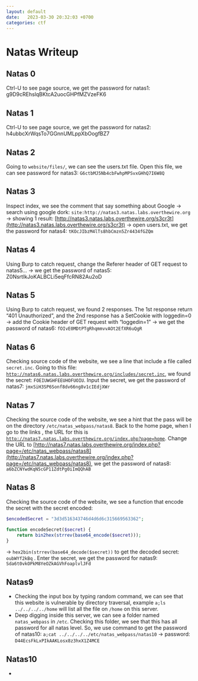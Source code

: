 ```yaml
---
layout: default
date:   2023-03-30 20:32:03 +0700
categories: ctf
---
```

# Natas Writeup

## Natas 0

Ctrl-U to see page source, we get the password for natas1: g9D9cREhslqBKtcA2uocGHPfMZVzeFK6

## Natas 1

Ctrl-U to see page source, we get the password for natas2: h4ubbcXrWqsTo7GGnnUMLppXbOogfBZ7

## Natas 2

Going to `website/files/`, we can see the users.txt file. Open this file, we can see password for natas3: `G6ctbMJ5Nb4cbFwhpMPSvxGHhQ7I6W8Q`

## Natas 3

Inspect index, we see the comment that say something about Google → search using google dork: `site:http://natas3.natas.labs.overthewire.org` → showing 1 result: [http://natas3.natas.labs.overthewire.org/s3cr3t](http://natas3.natas.labs.overthewire.org/s3cr3t) → open users.txt, we get the password for natas4: `tKOcJIbzM4lTs8hbCmzn5Zr4434fGZQm`

## Natas 4

Using Burp to catch request, change the Referer header of GET request to natas5… → we get the password of natas5: Z0NsrtIkJoKALBCLi5eqFfcRN82Au2oD

## Natas 5

Using Burp to catch request,  we found 2 responses. The 1st response return “401 Unauthorized”, and the 2nd response has a SetCookie with loggedin=0 → add the Cookie header of GET request with “loggedin=1” → we get the password of natas6: `fOIvE0MDtPTgRhqmmvvAOt2EfXR6uQgR`

## Natas 6

Checking source code of the website, we see a line that include a file called `secret.inc`. Going to this file: [`http://natas6.natas.labs.overthewire.org/includes/secret.inc`](http://natas6.natas.labs.overthewire.org/includes/secret.inc), we found the secret: `FOEIUWGHFEEUHOFUOIU`. Input the secret, we get the password of natas7: `jmxSiH3SP6Sonf8dv66ng8v1cIEdjXWr`

## Natas 7

Checking the source code of the website, we see a hint that the pass will be on the directory `/etc/natas_webpass/natas8`. Back to the home page, when I go to the links , the URL for this is [`http://natas7.natas.labs.overthewire.org/index.php?page=home`](http://natas7.natas.labs.overthewire.org/index.php?page=home). Change the URL to [http://natas7.natas.labs.overthewire.org/index.php?page=/etc/natas_webpass/natas8](http://natas7.natas.labs.overthewire.org/index.php?page=/etc/natas_webpass/natas8), we get the password of natas8: `a6bZCNYwdKqN5cGP11ZdtPg0iImQQhAB`

## Natas 8

Checking the source code of the website, we see a function that encode the secret with the secret encoded:

```php
$encodedSecret = "3d3d516343746d4d6d6c315669563362";

function encodeSecret($secret) {
    return bin2hex(strrev(base64_encode($secret)));
}
```

→ `hex2bin(strrev(base64_decode($secret))` to get the decoded secret: `oubWYf2kBq` . Enter the secret, we get the password for natas9: `Sda6t0vkOPkM8YeOZkAGVhFoaplvlJFd`  

## Natas9

- Checking the input box by typing random command, we can see that this website is vulnerable by directory traversal, example `a;ls ../../../../home` will list all the file on `/home` on this server.
- Deep digging inside this server, we can see a folder named `natas_webpass` in `/etc`. Checking this folder, we see that this has all password for all natas level. So, we use command to get the password of natas10: `a;cat ../../../../etc/natas_webpass/natas10` → password: `D44EcsFkLxPIkAAKLosx8z3hxX1Z4MCE`

## Natas10

-